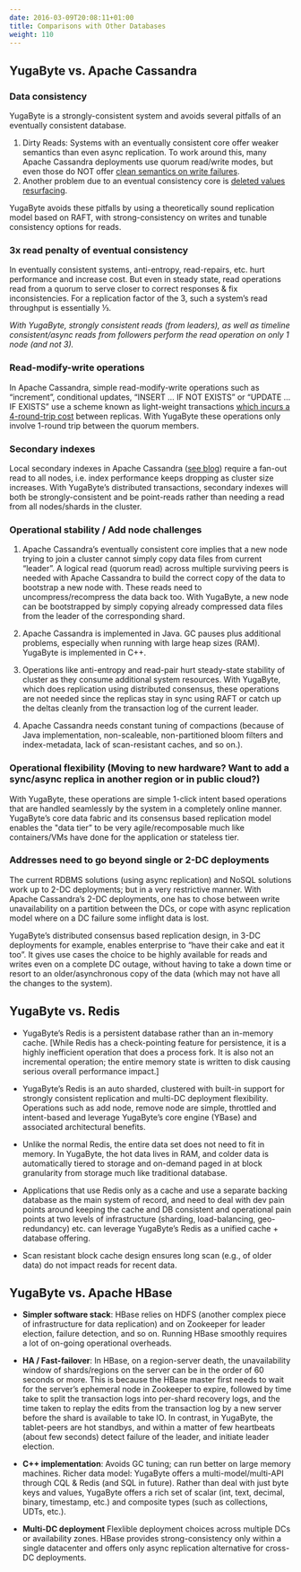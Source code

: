 ```yaml
---
date: 2016-03-09T20:08:11+01:00
title: Comparisons with Other Databases
weight: 110
---
```


## YugaByte vs. Apache Cassandra

### Data consistency
YugaByte is a strongly-consistent system and avoids several pitfalls of an eventually consistent database.

1. Dirty Reads: Systems with an eventually consistent core offer weaker semantics than even async
replication. To work around this, many Apache Cassandra deployments use quorum read/write modes, but
even those do NOT offer [clean semantics on write
failures](https://stackoverflow.com/questions/12156517/whats-the-difference-between-paxos-and-wr-n-in-cassandra).
2. Another problem due to an eventual consistency core is [deleted values
   resurfacing](https://stackoverflow.com/questions/35392430/cassandra-delete-not-working). 

YugaByte avoids these pitfalls by using a theoretically sound replication model based on RAFT, with
strong-consistency on writes and tunable consistency options for reads.

### **3x read penalty of eventual consistency**
In eventually consistent systems, anti-entropy, read-repairs, etc. hurt performance and increase cost. But even in steady state, read operations read from a quorum to serve closer to correct responses & fix inconsistencies. For a replication factor of the 3, such a system’s read throughput is essentially ⅓.

*With YugaByte, strongly consistent reads (from leaders), as well as timeline consistent/async reads
from followers perform the read operation on only 1 node (and not 3).*

### Read-modify-write operations
In Apache Cassandra, simple read-modify-write operations such as “increment”, conditional updates,
“INSERT …  IF NOT EXISTS” or “UPDATE ... IF EXISTS” use a scheme known as light-weight transactions
[which incurs a 4-round-trip
cost](https://teddyma.gitbooks.io/learncassandra/content/concurrent/concurrency_control.html) between replicas. With YugaByte these operations only involve
1-round trip between the quorum members.

### Secondary indexes
Local secondary indexes in Apache Cassandra ([see
blog](https://pantheon.io/blog/cassandra-scale-problem-secondary-indexes)) require a fan-out read to all nodes, i.e.
index performance keeps dropping as cluster size increases. With YugaByte’s distributed
transactions, secondary indexes will both be strongly-consistent and be point-reads rather than
needing a read from all nodes/shards in the cluster.

### Operational stability / Add node challenges

1. Apache Cassandra’s eventually consistent core implies that a new node trying to join a cluster
cannot simply copy data files from current “leader”. A logical read (quorum read) across multiple
surviving peers is needed with Apache Cassandra to build the correct copy of the data to bootstrap a
new node with. These reads need to uncompress/recompress the data back too. With YugaByte, a new
node can be bootstrapped by simply copying already compressed data files from the leader of the
corresponding shard.

2. Apache Cassandra is implemented in Java. GC pauses plus additional problems, especially when running
with large heap sizes (RAM). YugaByte is implemented in C++.
3. Operations like anti-entropy and read-pair hurt steady-state stability of cluster as they consume
additional system resources. With YugaByte, which does replication using distributed consensus,
these operations are not needed since the replicas stay in sync using RAFT or catch up the deltas
cleanly from the transaction log of the current leader.
4. Apache Cassandra needs constant tuning of compactions (because of Java implementation,
non-scaleable, non-partitioned bloom filters and index-metadata, lack of scan-resistant caches, and
so on.).

### Operational flexibility (Moving to new hardware? Want to add a sync/async replica in another region or in public cloud?)
With YugaByte, these operations are simple 1-click intent based operations that are handled
seamlessly by the system in a completely online manner. YugaByte’s core data fabric and its
consensus based replication model enables the "data tier” to be very agile/recomposable much like
containers/VMs have done for the application or stateless tier.

### Addresses need to go beyond single or 2-DC deployments
The current RDBMS solutions (using async replication) and NoSQL solutions work up to 2-DC
deployments; but in a very restrictive manner. With Apache Cassandra’s 2-DC deployments, one has to
chose between write unavailability on a partition between the DCs, or cope with async replication
model where on a DC failure some inflight data is lost. 

YugaByte’s distributed consensus based replication design, in 3-DC deployments for example, enables
enterprise to “have their cake and eat it too”. It gives use cases the choice to be highly available
for reads and writes even on a complete DC outage, without having to take a down time or resort to
an older/asynchronous copy of the data (which may not have all the changes to the system).

## YugaByte vs. Redis

* YugaByte’s Redis is a persistent database rather than an in-memory cache. [While Redis has a
check-pointing feature for persistence, it is a highly inefficient operation that does a process
fork. It is also not an incremental operation; the entire memory state is written to disk causing
serious overall performance impact.]

* YugaByte’s Redis is an auto sharded, clustered with built-in support for strongly consistent
replication and multi-DC deployment flexibility. Operations such as add node, remove node are
simple, throttled and intent-based and leverage YugaByte’s core engine (YBase) and associated
architectural benefits.

* Unlike the normal Redis, the entire data set does not need to fit in memory. In YugaByte, the hot
data lives in RAM, and colder data is automatically tiered to storage and on-demand paged in at
block granularity from storage much like traditional database.

* Applications that use Redis only as a cache and use a separate backing database as the main system
of record, and need to deal with dev pain points around keeping the cache and DB consistent and
operational pain points at two levels of infrastructure (sharding, load-balancing, geo-redundancy)
etc. can leverage YugaByte’s Redis as a unified cache + database offering.

* Scan resistant block cache design ensures long scan (e.g., of older data) do not impact reads for
recent data.

## YugaByte vs. Apache HBase

* **Simpler software stack**: HBase relies on HDFS (another complex piece of infrastructure for data
replication) and on Zookeeper for leader election, failure detection, and so on. Running HBase
smoothly requires a lot of on-going operational overheads.

* **HA / Fast-failover**: In HBase, on a region-server death, the unavailability window of shards/regions
on the server can be in the order of 60 seconds or more. This is because the HBase master first
needs to wait for the server’s ephemeral node in Zookeeper to expire, followed by time take to split
the transaction logs into per-shard recovery logs, and the time taken to replay the edits from the
transaction log by a new server before the shard is available to take IO. In contrast, in YugaByte,
the tablet-peers are hot standbys, and within a matter of few heartbeats (about few seconds) detect
failure of the leader, and initiate leader election.

* **C++ implementation**: Avoids GC tuning; can run better on large memory machines.
Richer data model: YugaByte offers a multi-model/multi-API through CQL & Redis (and SQL in future).
Rather than deal with just byte keys and values, YugaByte offers a rich set of scalar (int, text,
decimal, binary, timestamp, etc.) and composite types (such as collections, UDTs, etc.).

* **Multi-DC deployment** Flexlible deployment choices across multiple DCs or availability zones. HBase provides
strong-consistency only within a single datacenter and offers only async replication alternative for
cross-DC deployments.
